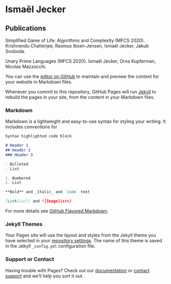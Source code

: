 # Ismaël Jecker

## Publications

Simplified Game of Life: Algorithms and Complexity (MFCS 2020).
Krishnendu Chatterjee, Rasmus Ibsen-Jensen, Ismaël Jecker, Jakub Svoboda.

Unary Prime Languages (MFCS 2020).
Ismaël Jecker, Orna Kupferman, Nicolas Mazzocchi.




You can use the [editor on GitHub](https://github.com/IsmaelJecker/IsmaelJecker.github.io/edit/main/README.md) to maintain and preview the content for your website in Markdown files.

Whenever you commit to this repository, GitHub Pages will run [Jekyll](https://jekyllrb.com/) to rebuild the pages in your site, from the content in your Markdown files.

### Markdown

Markdown is a lightweight and easy-to-use syntax for styling your writing. It includes conventions for

```markdown
Syntax highlighted code block

# Header 1
## Header 2
### Header 3

- Bulleted
- List

1. Numbered
2. List

**Bold** and _Italic_ and `Code` text

[Link](url) and ![Image](src)
```

For more details see [GitHub Flavored Markdown](https://guides.github.com/features/mastering-markdown/).

### Jekyll Themes

Your Pages site will use the layout and styles from the Jekyll theme you have selected in your [repository settings](https://github.com/IsmaelJecker/IsmaelJecker.github.io/settings). The name of this theme is saved in the Jekyll `_config.yml` configuration file.

### Support or Contact

Having trouble with Pages? Check out our [documentation](https://docs.github.com/categories/github-pages-basics/) or [contact support](https://github.com/contact) and we’ll help you sort it out.
